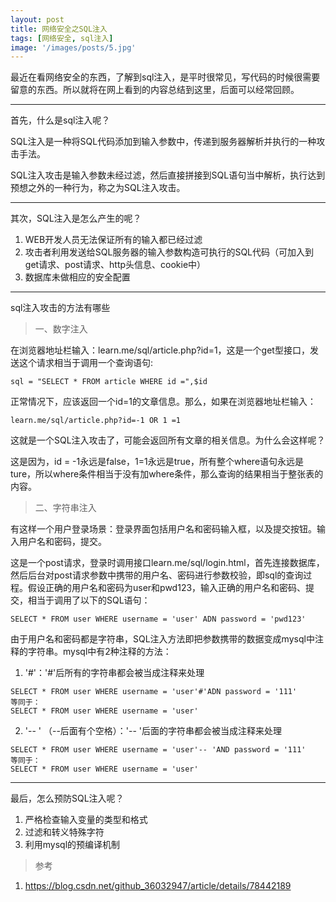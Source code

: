 ```yaml
---
layout: post
title: 网络安全之SQL注入
tags: [网络安全, sql注入]
image: '/images/posts/5.jpg'
---
```


最近在看网络安全的东西，了解到sql注入，是平时很常见，写代码的时候很需要留意的东西。所以就将在网上看到的内容总结到这里，后面可以经常回顾。

---

首先，什么是sql注入呢？

SQL注入是一种将SQL代码添加到输入参数中，传递到服务器解析并执行的一种攻击手法。

SQL注入攻击是输入参数未经过滤，然后直接拼接到SQL语句当中解析，执行达到预想之外的一种行为，称之为SQL注入攻击。

---

其次，SQL注入是怎么产生的呢？

1. WEB开发人员无法保证所有的输入都已经过滤
2. 攻击者利用发送给SQL服务器的输入参数构造可执行的SQL代码（可加入到get请求、post请求、http头信息、cookie中）
3. 数据库未做相应的安全配置

--- 

sql注入攻击的方法有哪些

>  一、数字注入

<div class="col-xs-12 col-sm-12">

在浏览器地址栏输入：learn.me/sql/article.php?id=1，这是一个get型接口，发送这个请求相当于调用一个查询语句:

```
sql = "SELECT * FROM article WHERE id =",$id
```

正常情况下，应该返回一个id=1的文章信息。那么，如果在浏览器地址栏输入：
```
learn.me/sql/article.php?id=-1 OR 1 =1
```

这就是一个SQL注入攻击了，可能会返回所有文章的相关信息。为什么会这样呢？

这是因为，id = -1永远是false，1=1永远是true，所有整个where语句永远是ture，所以where条件相当于没有加where条件，那么查询的结果相当于整张表的内容。

> 二、字符串注入

有这样一个用户登录场景：登录界面包括用户名和密码输入框，以及提交按钮。输入用户名和密码，提交。

这是一个post请求，登录时调用接口learn.me/sql/login.html，首先连接数据库，然后后台对post请求参数中携带的用户名、密码进行参数校验，即sql的查询过程。假设正确的用户名和密码为user和pwd123，输入正确的用户名和密码、提交，相当于调用了以下的SQL语句：

```
SELECT * FROM user WHERE username = 'user' ADN password = 'pwd123'
```

由于用户名和密码都是字符串，SQL注入方法即把参数携带的数据变成mysql中注释的字符串。mysql中有2种注释的方法：

1. '#'：'#'后所有的字符串都会被当成注释来处理
```
SELECT * FROM user WHERE username = 'user'#'ADN password = '111'
等同于：
SELECT * FROM user WHERE username = 'user'
```
2. '-- ' （--后面有个空格）：'-- '后面的字符串都会被当成注释来处理
```
SELECT * FROM user WHERE username = 'user'-- 'AND password = '111'
等同于：
SELECT * FROM user WHERE username = 'user'
```

---

最后，怎么预防SQL注入呢？

1. 严格检查输入变量的类型和格式
2. 过滤和转义特殊字符
3. 利用mysql的预编译机制

> 参考

1. https://blog.csdn.net/github_36032947/article/details/78442189